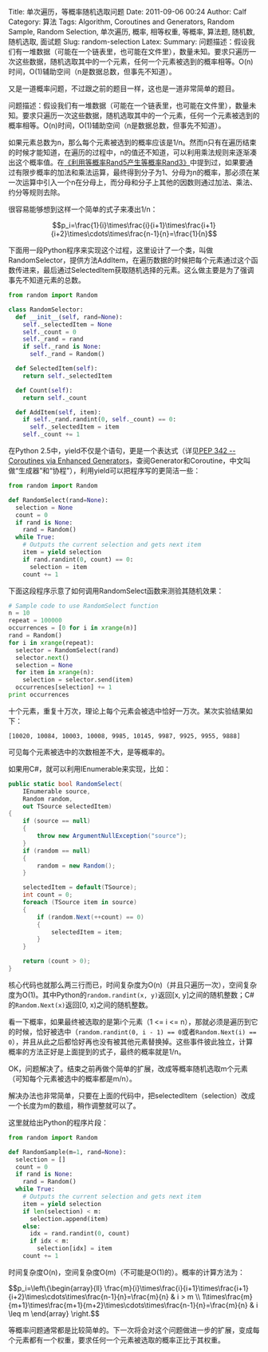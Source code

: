 Title: 单次遍历，等概率随机选取问题
Date: 2011-09-06 00:24
Author: Calf
Category: 算法
Tags: Algorithm, Coroutines and Generators, Random Sample, Random Selection, 单次遍历, 概率, 相等权重, 等概率, 算法题, 随机数, 随机选取, 面试题
Slug: random-selection
Latex:
Summary: 问题描述：假设我们有一堆数据（可能在一个链表里，也可能在文件里），数量未知。要求只遍历一次这些数据，随机选取其中的一个元素，任何一个元素被选到的概率相等。O(n)时间，O(1)辅助空间（n是数据总数，但事先不知道）。

又是一道概率问题，不过跟之前的题目一样，这也是一道非常简单的题目。

问题描述：假设我们有一堆数据（可能在一个链表里，也可能在文件里），数量未知。要求只遍历一次这些数据，随机选取其中的一个元素，任何一个元素被选到的概率相等。O(n)时间，O(1)辅助空间（n是数据总数，但事先不知道）。

<!--more-->

如果元素总数为n，那么每个元素被选到的概率应该是1/n。然而n只有在遍历结束的时候才能知道，在遍历的过程中，n的值还不知道，可以利用乘法规则来逐渐凑出这个概率值。在[《利用等概率Rand5产生等概率Rand3》]({filename}../08/build-rank3-from-rand5.md)中提到过，如果要通过有限步概率的加法和乘法运算，最终得到分子为1、分母为n的概率，那必须在某一次运算中引入一个n在分母上，而分母和分子上其他的因数则通过加法、乘法、约分等规则去除。

很容易能够想到这样一个简单的式子来凑出1/n：

$$p_i=\frac{1}{i}\times\frac{i}{i+1}\times\frac{i+1}{i+2}\times\cdots\times\frac{n-1}{n}=\frac{1}{n}$$

下面用一段Python程序来实现这个过程，这里设计了一个类，叫做RandomSelector，提供方法AddItem，在遍历数据的时候把每个元素通过这个函数传进来，最后通过SelectedItem获取随机选择的元素。这么做主要是为了强调事先不知道元素的总数。

```python
from random import Random

class RandomSelector:
  def __init__(self, rand=None):
    self._selectedItem = None
    self._count = 0
    self._rand = rand
    if self._rand is None:
      self._rand = Random()

  def SelectedItem(self):
    return self._selectedItem

  def Count(self):
    return self._count

  def AddItem(self, item):
    if self._rand.randint(0, self._count) == 0:
      self._selectedItem = item
    self._count += 1
```

在Python 2.5中，yield不仅是个语句，更是一个表达式（详见[PEP 342 -- Coroutines via Enhanced Generators][]，查阅Generator和Coroutine，中文叫做“生成器”和“协程”），利用yield可以把程序写的更简洁一些：

```python
from random import Random

def RandomSelect(rand=None):
  selection = None
  count = 0
  if rand is None:
    rand = Random()
  while True:
    # Outputs the current selection and gets next item
    item = yield selection
    if rand.randint(0, count) == 0:
      selection = item
    count += 1
```

下面这段程序示意了如何调用RandomSelect函数来测验其随机效果：

```python
# Sample code to use RandomSelect function
n = 10
repeat = 100000
occurrences = [0 for i in xrange(n)]
rand = Random()
for i in xrange(repeat):
  selector = RandomSelect(rand)
  selector.next()
  selection = None
  for item in xrange(n):
    selection = selector.send(item)
  occurrences[selection] += 1
print occurrences
```

十个元素，重复十万次，理论上每个元素会被选中恰好一万次。某次实验结果如下：

```
[10020, 10084, 10003, 10008, 9985, 10145, 9987, 9925, 9955, 9888]
```

可见每个元素被选中的次数相差不大，是等概率的。

如果用C\#，就可以利用IEnumerable来实现，比如：

```csharp
public static bool RandomSelect(
    IEnumerable source,
    Random random,
    out TSource selectedItem)
{
    if (source == null)
    {
        throw new ArgumentNullException("source");
    }
    if (random == null)
    {
        random = new Random();
    }

    selectedItem = default(TSource);
    int count = 0;
    foreach (TSource item in source)
    {
        if (random.Next(++count) == 0)
        {
            selectedItem = item;
        }
    }

    return (count > 0);
}
```

核心代码也就那么两三行而已，时间复杂度为O(n)（并且只遍历一次），空间复杂度为O(1)。其中Python的`random.randint(x, y)`返回[x, y]之间的随机整数；C\#的`Random.Next(x)`返回[0, x)之间的随机整数。

看一下概率，如果最终被选取的是第i个元素（1 <= i <= n），那就必须是遍历到它的时候，恰好被选中（`random.randint(0, i - 1) == 0`或者`Random.Next(i) == 0`），并且从此之后都恰好再也没有被其他元素替换掉。这些事件彼此独立，计算概率的方法正好是上面提到的式子，最终的概率就是1/n。

OK，问题解决了。结束之前再做个简单的扩展，改成等概率随机选取m个元素（可知每个元素被选中的概率都是m/n）。

解决办法也非常简单，只要在上面的代码中，把selectedItem（selection）改成一个长度为m的数组，稍作调整就可以了。

这里就给出Python的程序片段：

```python
from random import Random

def RandomSample(m=1, rand=None):
  selection = []
  count = 0
  if rand is None:
    rand = Random()
  while True:
    # Outputs the current selection and gets next item
    item = yield selection
    if len(selection) < m:
      selection.append(item)
    else:
      idx = rand.randint(0, count)
      if idx < m:
        selection[idx] = item
    count += 1
```

时间复杂度O(n)，空间复杂度O(m)（不可能是O(1)的）。概率的计算方法为：

$$p_i=\left\\{\begin{array}{ll} \frac{m}{i}\times\frac{i}{i+1}\times\frac{i+1}{i+2}\times\cdots\times\frac{n-1}{n}=\frac{m}{n} & i > m \\\\
1\times\frac{m}{m+1}\times\frac{m+1}{m+2}\times\cdots\times\frac{n-1}{n}=\frac{m}{n} & i \leq m \end{array} \right.$$

等概率问题通常都是比较简单的。下一次将会对这个问题做进一步的扩展，变成每个元素都有一个权重，要求任何一个元素被选取的概率正比于其权重。

  [PEP 342 -- Coroutines via Enhanced Generators]: http://www.python.org/dev/peps/pep-0342/
